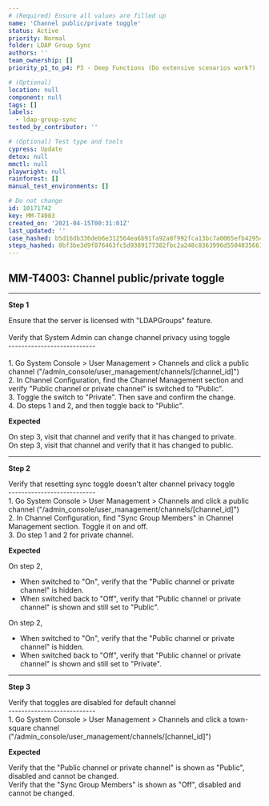 ```yaml
---
# (Required) Ensure all values are filled up
name: 'Channel public/private toggle'
status: Active
priority: Normal
folder: LDAP Group Sync
authors: ''
team_ownership: []
priority_p1_to_p4: P3 - Deep Functions (Do extensive scenarios work?)

# (Optional)
location: null
component: null
tags: []
labels:
  - ldap-group-sync
tested_by_contributor: ''

# (Optional) Test type and tools
cypress: Update
detox: null
mmctl: null
playwright: null
rainforest: []
manual_test_environments: []

# Do not change
id: 10171742
key: MM-T4003
created_on: '2021-04-15T00:31:01Z'
last_updated: ''
case_hashed: b5d16db336deb6e312564ea6b91fa92a8f992fca13bc7a0065efb42954f5ef7040e859ff63ad3d83f3c2a0b712b63d8e
steps_hashed: 8bf3be3d9f876463fc5d9389177382fbc2a248c8363996d5504035661fb71ab26ecb79fbc3f2e43f87be26ba09734342
---
```


<!-- (Auto-generated) Based on frontmatter's "key" and "name" -->

## MM-T4003: Channel public/private toggle

---

**Step 1**

Ensure that the server is licensed with "LDAPGroups" feature.\
\
Verify that System Admin can change channel privacy using toggle\
\---------------------------\
\
1\. Go System Console > User Management > Channels and click a public channel ("/admin\_console/user\_management/channels/\[channel\_id]")\
2\. In Channel Configuration, find the Channel Management section and verify "Public channel or private channel" is switched to "Public".\
3\. Toggle the switch to "Private". Then save and confirm the change.\
4\. Do steps 1 and 2, and then toggle back to "Public".

**Expected**

On step 3, visit that channel and verify that it has changed to private.\
On step 3, visit that channel and verify that it has changed to public.

---

**Step 2**

Verify that resetting sync toggle doesn't alter channel privacy toggle\
\---------------------------\
1\. Go System Console > User Management > Channels and click a public channel ("/admin\_console/user\_management/channels/\[channel\_id]")\
2\. In Channel Configuration, find "Sync Group Members" in Channel Management section. Toggle it on and off.\
3\. Do step 1 and 2 for private channel.

**Expected**

On step 2,

- When switched to "On", verify that the "Public channel or private channel" is hidden.
- When switched back to "Off", verify that "Public channel or private channel" is shown and still set to "Public".

On step 2,

- When switched to "On", verify that the "Public channel or private channel" is hidden.
- When switched back to "Off", verify that "Public channel or private channel" is shown and still set to "Private".

---

**Step 3**

Verify that toggles are disabled for default channel\
\---------------------------\
1\. Go System Console > User Management > Channels and click a town-square channel ("/admin\_console/user\_management/channels/\[channel\_id]")

**Expected**

Verify that the "Public channel or private channel" is shown as "Public", disabled and cannot be changed.\
Verify that the "Sync Group Members" is shown as "Off", disabled and cannot be changed.
